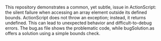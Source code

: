 This repository demonstrates a common, yet subtle, issue in ActionScript: the silent failure when accessing an array element outside its defined bounds.  ActionScript does not throw an exception; instead, it returns undefined. This can lead to unexpected behavior and difficult-to-debug errors. The bug.as file shows the problematic code, while bugSolution.as offers a solution using a simple bounds check.